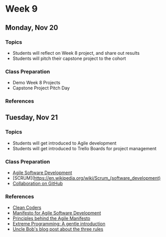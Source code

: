 # Week 9

## Monday, Nov 20

### Topics

- Students will reflect on Week 8 project, and share out results
- Students will pitch their capstone project to the cohort

### Class Preparation

- Demo Week 8 Projects
- Capstone Project Pitch Day

### References

## Tuesday, Nov 21

### Topics

- Students will get introduced to Agile development
- Students will get introduced to Trello Boards for project management

### Class Preparation

- [Agile Software Development](https://wecancodeit.github.io/java-slides/agile/intro/#/)
- [SCRUM](https://en.wikipedia.org/wiki/Scrum_(software_development)
- [Collaboration on GitHub](https://code.tutsplus.com/articles/team-collaboration-with-github--net-29876)


### References
- [Clean Coders](https://cleancoders.com)
- [Manifesto for Agile Software Development](http://agilemanifesto.org/)
- [Principles behind the Agile Manifesto](http://agilemanifesto.org/principles.html)
- [Extreme Programming: A gentle introduction](http://www.extremeprogramming.org/)
- [Uncle Bob's blog post about the three rules](http://butunclebob.com/ArticleS.UncleBob.TheThreeRulesOfTdd)
